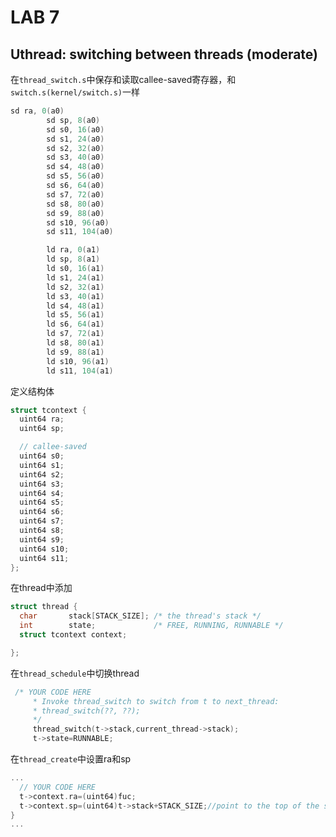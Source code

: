 # LAB 7
## Uthread: switching between threads (moderate)
在`thread_switch.s`中保存和读取callee-saved寄存器，和`switch.s(kernel/switch.s)`一样
```c
sd ra, 0(a0)
        sd sp, 8(a0)
        sd s0, 16(a0)
        sd s1, 24(a0)
        sd s2, 32(a0)
        sd s3, 40(a0)
        sd s4, 48(a0)
        sd s5, 56(a0)
        sd s6, 64(a0)
        sd s7, 72(a0)
        sd s8, 80(a0)
        sd s9, 88(a0)
        sd s10, 96(a0)
        sd s11, 104(a0)

        ld ra, 0(a1)
        ld sp, 8(a1)
        ld s0, 16(a1)
        ld s1, 24(a1)
        ld s2, 32(a1)
        ld s3, 40(a1)
        ld s4, 48(a1)
        ld s5, 56(a1)
        ld s6, 64(a1)
        ld s7, 72(a1)
        ld s8, 80(a1)
        ld s9, 88(a1)
        ld s10, 96(a1)
        ld s11, 104(a1)
```

定义结构体
```c
struct tcontext {
  uint64 ra;
  uint64 sp;

  // callee-saved
  uint64 s0;
  uint64 s1;
  uint64 s2;
  uint64 s3;
  uint64 s4;
  uint64 s5;
  uint64 s6;
  uint64 s7;
  uint64 s8;
  uint64 s9;
  uint64 s10;
  uint64 s11;
};
```
在thread中添加
```c
struct thread {
  char       stack[STACK_SIZE]; /* the thread's stack */
  int        state;             /* FREE, RUNNING, RUNNABLE */
  struct tcontext context;  

};
```

在`thread_schedule`中切换thread
```c
 /* YOUR CODE HERE
     * Invoke thread_switch to switch from t to next_thread:
     * thread_switch(??, ??);
     */
     thread_switch(t->stack,current_thread->stack);
     t->state=RUNNABLE;
```

在`thread_create`中设置ra和sp

```c
...
  // YOUR CODE HERE
  t->context.ra=(uint64)fuc;
  t->context.sp=(uint64)t->stack+STACK_SIZE;//point to the top of the stack
}
...
```
